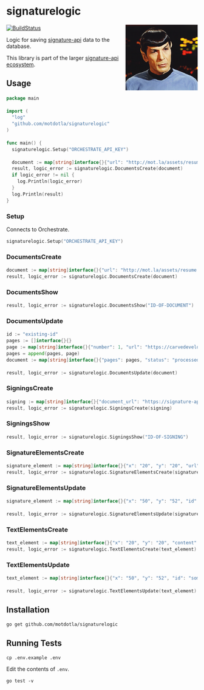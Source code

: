 # signaturelogic

<img src="https://raw.githubusercontent.com/motdotla/signaturelogic/master/signaturelogic.gif" alt="signaturelogic" align="right" width="190" />

[![BuildStatus](https://travis-ci.org/motdotla/signaturelogic.png?branch=master)](https://travis-ci.org/motdotla/signaturelogic)

Logic for saving [signature-api](https://github.com/motdotla/signature-api) data to the database.

This library is part of the larger [signature-api ecosystem](https://github.com/motdotla/signature-api).

## Usage

```go
package main

import (
  "log"
  "github.com/motdotla/signaturelogic"
)

func main() {
  signaturelogic.Setup("ORCHESTRATE_API_KEY")

  document := map[string]interface{}{"url": "http://mot.la/assets/resume.pdf"}
  result, logic_error := signaturelogic.DocumentsCreate(document)
  if logic_error != nil {
    log.Println(logic_error)
  }
  log.Println(result)
}
```

### Setup

Connects to Orchestrate.

```go
signaturelogic.Setup("ORCHESTRATE_API_KEY")
```

### DocumentsCreate

```go
document := map[string]interface{}{"url": "http://mot.la/assets/resume.pdf"}
result, logic_error := signaturelogic.DocumentsCreate(document)
```

### DocumentsShow

```go
result, logic_error := signaturelogic.DocumentsShow("ID-OF-DOCUMENT")
```

### DocumentsUpdate

```go
id := "existing-id"
pages := []interface{}{}
page := map[string]interface{}{"number": 1, "url": "https://carvedevelopment.s3.amazonaws.com/87911158-edbc-488b-6e60-960d67809107/1.png"}
pages = append(pages, page)
document := map[string]interface{}{"pages": pages, "status": "processed", "id": id}

result, logic_error := signaturelogic.DocumentsUpdate(document)
```

### SigningsCreate

```go
signing := map[string]interface{}{"document_url": "https://signature-api.herokuapp.com/api/v0/documents/ef7ba0c7-dab7-425a-b849-d8157c40cd83.json"}
result, logic_error := signaturelogic.SigningsCreate(signing)
```

### SigningsShow

```go
result, logic_error := signaturelogic.SigningsShow("ID-OF-SIGNING")
```

### SignatureElementsCreate

```go
signature_element := map[string]interface{}{"x": "20", "y": "20", "url": "data:image/gif;base64,R0lGODlhRAIEAaIAAOLi1v7..", "page_number": "1", "signing_id": "123456"}
result, logic_error := signaturelogic.SignatureElementsCreate(signature_element)
```

### SignatureElementsUpdate

```go
signature_element := map[string]interface{}{"x": "50", "y": "52", "id": "some-id"}

result, logic_error := signaturelogic.SignatureElementsUpdate(signature_element)
```

### TextElementsCreate

```go
text_element := map[string]interface{}{"x": "20", "y": "20", "content": "Some content", "page_number": "1", "signing_id": "123456"}
result, logic_error := signaturelogic.TextElementsCreate(text_element)
```

### TextElementsUpdate

```go
text_element := map[string]interface{}{"x": "50", "y": "52", "id": "some-id"}

result, logic_error := signaturelogic.TextElementsUpdate(text_element)
```

## Installation

```
go get github.com/motdotla/signaturelogic
```

## Running Tests

```
cp .env.example .env
```

Edit the contents of `.env`.

```
go test -v
```

